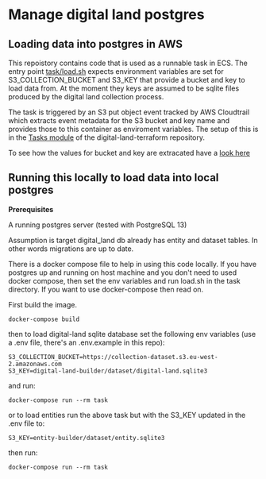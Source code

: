 # Manage digital land postgres


## Loading data into postgres in AWS

This repoistory contains code that is used as a runnable task in ECS. The
entry point [task/load.sh](tast/load.sh) expects environment variables
are set for S3_COLLECTION_BUCKET and S3_KEY that provide a bucket and key
to load data from. At the moment they keys are assumed to be sqlite files
produced by the digital  land collection process.

The task is triggered by an S3 put object event tracked by AWS Cloudtrail
which extracts event metadata for the S3 bucket and key name and provides
those to this container as enviroment variables. The setup of this is in the
[Tasks module](https://github.com/digital-land/digital-land-infrastructure/tree/main/terraform/modules/tasks)
of the digital-land-terraform repository.

To see how the values for bucket and key are extracated have a [look here](https://github.com/digital-land/digital-land-infrastructure/blob/main/terraform/modules/tasks/main.tf#L136:L155)


## Running this locally to load data into local postgres

**Prerequisites**

A running postgres server (tested with PostgreSQL 13)

Assumption is target digital_land db already has entity and dataset tables. In other words
migrations are up to date.

There is a docker compose file to help in using this code locally. If you have postgres
up and running on host machine and you don't need to used docker compose, then
set the env variables and run load.sh in the task directory. If you want to use
docker-compose then read on.

First build the image.

    docker-compose build

then to load digital-land sqlite database set the following env variables (use a .env file, there's an .env.example in this repo):

    S3_COLLECTION_BUCKET=https://collection-dataset.s3.eu-west-2.amazonaws.com
    S3_KEY=digital-land-builder/dataset/digital-land.sqlite3

and run:

    docker-compose run --rm task

or to load entities run the above task but with the S3_KEY updated in the .env file to:

    S3_KEY=entity-builder/dataset/entity.sqlite3

then run:

    docker-compose run --rm task



